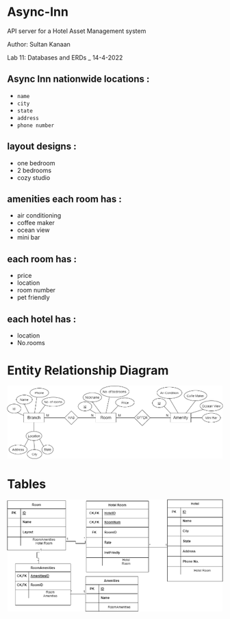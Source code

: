 # Async-Inn
 API server for a Hotel Asset Management system 

 Author: Sultan Kanaan

 Lab 11: Databases and ERDs _ 14-4-2022

 ## Async Inn nationwide locations :

 * `name`
 * `city`
 * `state`
 * `address`
 * `phone number`

## layout designs :

* one bedroom
* 2 bedrooms
* cozy studio

## amenities each room has :

* air conditioning
* coffee maker
* ocean view
* mini bar

## each room has :

* price
* location
* room number
* pet friendly

## each hotel has :

* location
* No.rooms

# Entity Relationship Diagram
![](./assets/ERD-Entities.png)

# Tables 
![](./assets/v.drawio.png)


